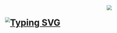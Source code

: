 <img align="right" src="https://visitor-badge.laobi.icu/badge?page_id=matthewyohannes.matthewyohannes" />


<h1 align="center">
  <a href="https://git.io/typing-svg"><img src="https://readme-typing-svg.herokuapp.com?font=Sixtyfour&duration=2000&pause=1000&color=52E667&background=FF366400&random=false&width=435&lines=Hi+There!%F0%9F%91%8B;I'm+Matthew+Yohannes" alt="Typing SVG" /></a>
</h1>
